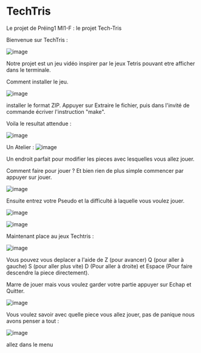 # TechTris
Le projet de Préing1 MI1-F : le projet Tech-Tris

Bienvenue sur TechTris :

![image](https://github.com/user-attachments/assets/1db7f7d0-5507-482e-941f-4968fc3da19f)

Notre projet est un jeu vidéo inspirer par le jeux Tetris  pouvant etre afficher dans le terminale.

Comment installer le jeu. 

![image](https://github.com/user-attachments/assets/62f5252b-39ab-4c17-a433-022d05f0f08f)

installer le format ZIP. Appuyer sur Extraire le fichier, puis dans l'invité de commande écriver l'instruction "make".

Voila le resultat attendue :

![image](https://github.com/user-attachments/assets/f573d0f7-e3be-4be7-aecc-4181dbcba482)



Un Atelier :
     ![image](https://github.com/user-attachments/assets/754c8adb-9a95-4f0d-a3df-91c7c6b6c5c8)

Un endroit parfait pour modifier les pieces avec lesquelles vous allez jouer.

Comment faire pour jouer ? Et bien rien de plus simple commencer par appuyer sur jouer. 

![image](https://github.com/user-attachments/assets/75db5799-a2ab-4b31-af40-f1c6b4f69cb5)

Ensuite entrez votre Pseudo et la difficulté à laquelle vous voulez jouer.

![image](https://github.com/user-attachments/assets/c0ea35bc-bcb5-40d3-a428-7e8128e500b0)


![image](https://github.com/user-attachments/assets/3e85d9fe-fe1f-4807-83ec-5a385aa766b8)

Maintenant place au jeux Techtris :

![image](https://github.com/user-attachments/assets/9764974e-20fb-4f98-833e-32a3823f5b9d)


Vous pouvez vous deplacer a l'aide de Z (pour avancer) Q (pour aller à gauche)  S (pour aller plus vite) D (Pour aller à droite) et Espace (Pour faire descendre la piece directement).

Marre de jouer mais vous voulez garder votre partie appuyer sur Echap et Quitter.


![image](https://github.com/user-attachments/assets/aba4002b-42ae-41ba-a8cb-13bafefc46c6)

Vous voulez savoir avec quelle piece vous allez jouer, pas de panique nous avons penser a tout :

![image](https://github.com/user-attachments/assets/a2135203-7368-41b3-a0ba-8fb1c8ae343e)

allez dans le menu 


